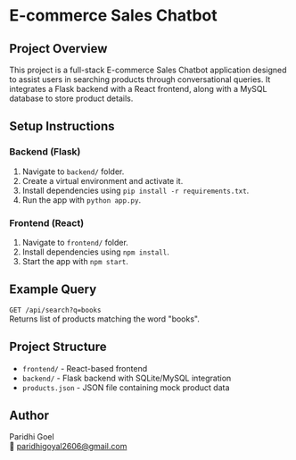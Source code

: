 
# E-commerce Sales Chatbot

## Project Overview
This project is a full-stack E-commerce Sales Chatbot application designed to assist users in searching products through conversational queries. It integrates a Flask backend with a React frontend, along with a MySQL database to store product details.

## Setup Instructions

### Backend (Flask)
1. Navigate to `backend/` folder.
2. Create a virtual environment and activate it.
3. Install dependencies using `pip install -r requirements.txt`.
4. Run the app with `python app.py`.

### Frontend (React)
1. Navigate to `frontend/` folder.
2. Install dependencies using `npm install`.
3. Start the app with `npm start`.

## Example Query
`GET /api/search?q=books`  
Returns list of products matching the word "books".

## Project Structure
- `frontend/` - React-based frontend
- `backend/` - Flask backend with SQLite/MySQL integration
- `products.json` - JSON file containing mock product data

## Author
Paridhi Goel  
📧 paridhigoyal2606@gmail.com
